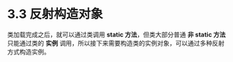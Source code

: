 # 3.3 反射构造对象

类加载完成之后，就可以通过类调用 **static 方法**，但类大部分普通 **非 static 方法** 只能通过类的 **实例** 调用，所以接下来需要构造类的实例对象，可以通过多种反射方式构造实例。

